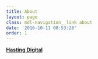 ```yaml
---
title: About
layout: page
class: mdl-navigation__link about
date: '2016-10-11 08:53:28'
order: 1
---
```


[**Hasting Digital**](/) 